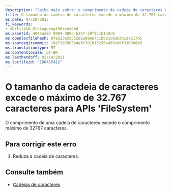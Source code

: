 ```yaml
---
description: "Saiba mais sobre: o comprimento da cadeia de caracteres excede o comprimento máximo de 32767 caracteres para as APIs de ' FileSystem '"
title: O tamanho da cadeia de caracteres excede o máximo de 32.767 caracteres para APIs 'FileSystem'
ms.date: 07/20/2015
f1_keywords:
- vbrFileIO_StringLengthExceeded
ms.assetid: 4044ae87-9984-400c-b247-20f9c1b1a0c0
ms.openlocfilehash: 8fe523e3c552d2e99ee7c1b591c026db1aa117d5
ms.sourcegitcommit: 10e719780594efc781b15295e499c66f316068b8
ms.translationtype: MT
ms.contentlocale: pt-BR
ms.lasthandoff: 02/14/2021
ms.locfileid: "100455412"
---
```

# <a name="string-length-exceeds-maximum-length-of-32767-characters-for-filesystem-apis"></a>O tamanho da cadeia de caracteres excede o máximo de 32.767 caracteres para APIs 'FileSystem'

O comprimento de uma cadeia de caracteres excede o comprimento máximo de 32767 caracteres.  
  
## <a name="to-correct-this-error"></a>Para corrigir este erro  
  
1. Reduza a cadeia de caracteres.  
  
## <a name="see-also"></a>Consulte também

- [Cadeias de caracteres](../programming-guide/language-features/strings/index.md)
